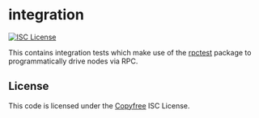 integration
===========

[![ISC License](http://img.shields.io/badge/license-ISC-blue.svg)](http://Copyfree.org)

This contains integration tests which make use of the
[rpctest](https://github.com/pkt-cash/pktd/tree/master/integration/rpctest)
package to programmatically drive nodes via RPC.

## License

This code is licensed under the [Copyfree](http://Copyfree.org) ISC License.

